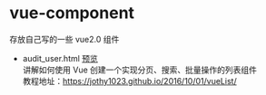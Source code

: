 # vue-component
存放自己写的一些 vue2.0 组件
- audit_user.html  [预览](http://htmlpreview.github.io/?https://github.com/jothy1023/vue-component/blob/master/audit_user.html)  
讲解如何使用 Vue 创建一个实现分页、搜索、批量操作的列表组件  
教程地址：https://jothy1023.github.io/2016/10/01/vueList/  